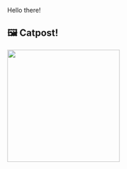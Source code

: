 Hello there!



## 🖼️ Catpost!

<sub>
    <img src="https://cdn2.thecatapi.com/images/eii.jpg" height="256">
</sub>


